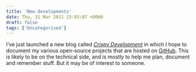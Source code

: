 ```yaml
---
title: 'New developments'
date: Thu, 31 Mar 2011 23:03:07 +0000
draft: false
tags: ['Uncategorised']
---
```


I’ve just launched a new blog called _[Crispy Development](http://dev.cpjobling.org.uk)_ in which I hope to document my various open-source projects that are hosted on [GitHub](http://github.com/cpjobling). This is likely to be on the technical side, and is mostly to help me plan, document and remember stuff. But it may be of interest to someone.